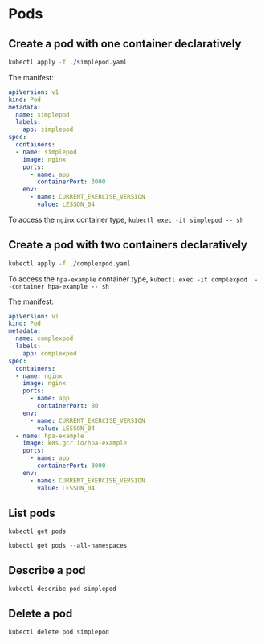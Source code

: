 # Pods

## Create a pod with one container declaratively

```bash
kubectl apply -f ./simplepod.yaml
```

The manifest:
```yaml
apiVersion: v1
kind: Pod
metadata:
  name: simplepod
  labels:
    app: simplepod
spec:
  containers:
  - name: simplepod
    image: nginx
    ports:
      - name: app
        containerPort: 3000
    env:
      - name: CURRENT_EXERCISE_VERSION
        value: LESSON_04
```

To access the `nginx` container type, `kubectl exec -it simplepod -- sh`

## Create a pod with two containers declaratively

```bash
kubectl apply -f ./complexpod.yaml
```

To access the `hpa-example` container type, `kubectl exec -it complexpod  --container hpa-example -- sh`

The manifest:

```yaml
apiVersion: v1
kind: Pod
metadata:
  name: complexpod
  labels:
    app: complexpod
spec:
  containers:
  - name: nginx
    image: nginx
    ports:
      - name: app
        containerPort: 80
    env:
      - name: CURRENT_EXERCISE_VERSION
        value: LESSON_04
  - name: hpa-example
    image: k8s.gcr.io/hpa-example
    ports:
      - name: app
        containerPort: 3000
    env:
      - name: CURRENT_EXERCISE_VERSION
        value: LESSON_04
```

## List pods

`kubectl get pods`

`kubectl get pods --all-namespaces`

## Describe a pod

`kubectl describe pod simplepod`

## Delete a pod

```bash
kubectl delete pod simplepod

```